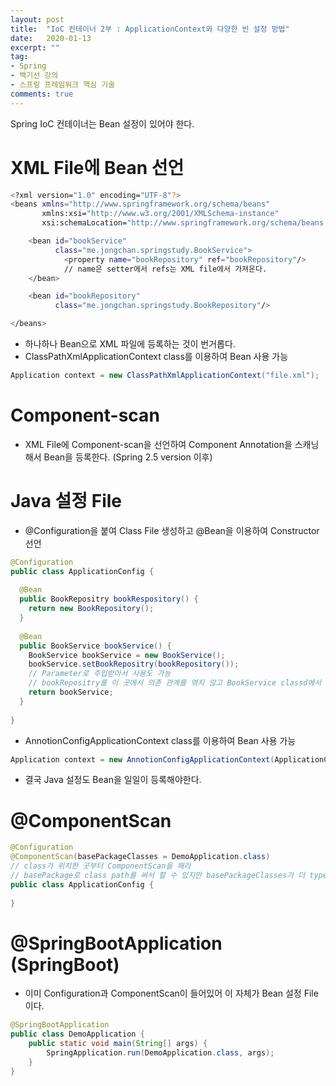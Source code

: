 ```yaml
---
layout: post
title:  "IoC 컨테이너 2부 : ApplicationContext와 다양한 빈 설정 방법"
date:   2020-01-13
excerpt: ""
tag:
- Spring
- 백기선 강의
- 스프링 프레임워크 핵심 기술
comments: true
---
```


Spring IoC 컨테이너는 Bean 설정이 있어야 한다.

# XML File에 Bean 선언
```bash
<?xml version="1.0" encoding="UTF-8"?>
<beans xmlns="http://www.springframework.org/schema/beans"
       xmlns:xsi="http://www.w3.org/2001/XMLSchema-instance"
       xsi:schemaLocation="http://www.springframework.org/schema/beans http://www.springframework.org/schema/beans/spring-beans.xsd">

    <bean id="bookService"
          class="me.jongchan.springstudy.BookService">
            <property name="bookRepository" ref="bookRepository"/>
            // name은 setter에서 refs는 XML file에서 가져온다.
    </bean>

    <bean id="bookRepository"
          class="me.jongchan.springstudy.BookRepository"/>

</beans>
```
- 하나하나 Bean으로 XML 파일에 등록하는 것이 번거롭다.
- ClassPathXmlApplicationContext class를 이용하여 Bean 사용 가능
```java
Application context = new ClassPathXmlApplicationContext("file.xml");
```

# Component-scan
  - XML File에 Component-scan을 선언하여 Component Annotation을 스캐닝해서 Bean을 등록한다. (Spring 2.5 version 이후)

# Java 설정 File
  - @Configuration을 붙여 Class File 생성하고 @Bean을 이용하여 Constructor 선언
  
  ```java
  @Configuration
  public class ApplicationConfig {
    
    @Bean
    public BookRepositry bookRespository() {
      return new BookRepository();
    }
    
    @Bean
    public BookService bookService() {
      BookService bookService = new BookService();
      bookService.setBookRepositry(bookRepository());
      // Parameter로 주입받아서 사용도 가능
      // bookRepositry를 이 곳에서 의존 관계를 엮지 않고 BookService classd에서 @Autowired를 사용하여 주입도 가능
      return bookService;
    }
    
  }
  ```
  - AnnotionConfigApplicationContext class를 이용하여 Bean 사용 가능
  ```java
  Application context = new AnnotionConfigApplicationContext(ApplicationConfig.class)
  ```

  - 결국 Java 설정도 Bean을 일일이 등록해야한다.
  
# @ComponentScan

```java
@Configuration
@ComponentScan(basePackageClasses = DemoApplication.class)
// class가 위치한 곳부터 ComponentScan을 해라
// basePackage로 class path를 써서 할 수 있지만 basePackageClasses가 더 type-safe하다. class 이름이 좋으면 자동완성도 가능.
public class ApplicationConfig {
      
}
```

# @SpringBootApplication (SpringBoot)
- 이미 Configuration과 ComponentScan이 들어있어 이 자체가 Bean 설정 File이다.
```java
@SpringBootApplication
public class DemoApplication {
    public static void main(String[] args) {
        SpringApplication.run(DemoApplication.class, args);
    }
}
```
